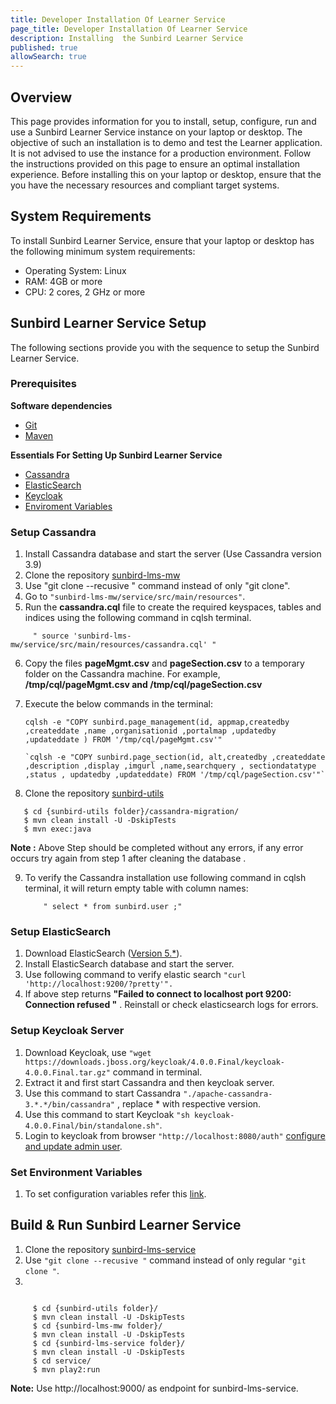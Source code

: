 ```yaml
---
title: Developer Installation Of Learner Service
page_title: Developer Installation Of Learner Service
description: Installing  the Sunbird Learner Service
published: true
allowSearch: true
---
```


## Overview

This page provides information for you to install, setup, configure, run and use a Sunbird Learner Service instance on your laptop or desktop. The objective of such an installation is to demo and test the Learner application. It is not advised to use the instance for a production environment. Follow the instructions provided on this page to ensure an optimal installation experience. Before installing this on your laptop or desktop, ensure that the you have the necessary resources and compliant target systems. 

## System Requirements

To install Sunbird Learner Service, ensure that your laptop or desktop has the following minimum system requirements:

- Operating System: Linux  
- RAM: 4GB or more
- CPU: 2 cores, 2 GHz or more


## Sunbird Learner Service Setup

The following sections provide you with the sequence to setup the Sunbird Learner Service. 

### Prerequisites

**Software dependencies**
	
   * [Git](https://git-scm.com/book/en/v2/Getting-Started-Installing-Git)
   * [Maven](https://maven.apache.org/install.html)

**Essentials For Setting Up Sunbird Learner Service**
	
   * [Cassandra](developer-docs/installation/lms_service/#setup-cassandra) 
   * [ElasticSearch](developer-docs/installation/lms_service/#setup-elasticsearch)
   * [Keycloak](developer-docs/installation/lms_service/#setup-keycloak)
   * [Enviroment Variables](developer-docs/installation/lms_service/#set-env)
   

### Setup Cassandra <a name="setup-cassandra"></a>

1. Install Cassandra database and start the server (Use Cassandra version 3.9)
2. Clone the repository [sunbird-lms-mw](https://github.com/project-sunbird/sunbird-lms-mw)
3. Use "git clone --recusive " command instead of only "git clone".
4. Go to `"sunbird-lms-mw/service/src/main/resources"`.
5. Run the **cassandra.cql** file to create the required keyspaces, tables and indices using the following command in cqlsh terminal.

  `     " source 'sunbird-lms-mw/service/src/main/resources/cassandra.cql' "`
         
 
   
6. Copy the files **pageMgmt.csv** and **pageSection.csv** to a temporary folder on the Cassandra machine. For example, **/tmp/cql/pageMgmt.csv and /tmp/cql/pageSection.csv**
7. Execute the below commands in the terminal: 
 

	`cqlsh -e "COPY sunbird.page_management(id, appmap,createdby ,createddate ,name ,organisationid ,portalmap ,updatedby ,updateddate ) FROM '/tmp/cql/pageMgmt.csv'"`

       `cqlsh -e "COPY sunbird.page_section(id, alt,createdby ,createddate ,description ,display ,imgurl ,name,searchquery , sectiondatatype ,status , updatedby ,updateddate) FROM '/tmp/cql/pageSection.csv'"`

       

8. Clone the repository [sunbird-utils](https://github.com/project-sunbird/sunbird-utils)

  ```
     $ cd {sunbird-utils folder}/cassandra-migration/
     $ mvn clean install -U -DskipTests
     $ mvn exec:java
  ```
  **Note :** Above Step  should be completed without any errors, if any error occurs try again from step 1 after cleaning the database .
  
9. To verify the Cassandra installation use following command in cqlsh terminal, it will return empty table with column names:
 
    ```  
        " select * from sunbird.user ;"
    
    ```

### Setup ElasticSearch<a name="setup-elasticsearch"></a>

1. Download ElasticSearch ([Version 5.*]("https://www.elastic.co/downloads/elasticsearch")).
2. Install ElasticSearch database and start the server.
3. Use following command to verify elastic search 
 `
 "curl 'http://localhost:9200/?pretty'".
 `
4. If above step returns **"Failed to connect to localhost port 9200: Connection refused "** . Reinstall or check elasticsearch logs for errors.


### Setup Keycloak Server<a name="setup-keycloak"></a>

1. Download Keycloak, use `"wget https://downloads.jboss.org/keycloak/4.0.0.Final/keycloak-4.0.0.Final.tar.gz"` command in terminal.
2. Extract it and first start Cassandra and then keycloak server.
3. Use this command to start Cassandra `"./apache-cassandra-3.*.*/bin/cassandra"` , replace * with respective version.
4. Use this command to start Keycloak `"sh keycloak-4.0.0.Final/bin/standalone.sh"`.
3. Login to keycloak from browser `"http://localhost:8080/auth"` [configure and update admin user](https://www.keycloak.org/docs/3.2/getting_started/topics/first-boot/initial-user.html).

### Set Environment Variables<a name="set-env"></a>

1. To set configuration variables refer this [link](http://docs.sunbird.org/latest/developer-docs/configuring_sunbird/env_variables_lms/).
 

## Build & Run Sunbird Learner Service

1. Clone the repository [sunbird-lms-service](https://github.com/project-sunbird/sunbird-lms-service)
2. Use `"git clone --recusive "` command instead of only regular `"git clone "`.
3. 
```
   
     $ cd {sunbird-utils folder}/
     $ mvn clean install -U -DskipTests
     $ cd {sunbird-lms-mw folder}/
     $ mvn clean install -U -DskipTests
     $ cd {sunbird-lms-service folder}/
     $ mvn clean install -U -DskipTests
     $ cd service/
     $ mvn play2:run
```


**Note:**   Use http://localhost:9000/ as endpoint for sunbird-lms-service.
